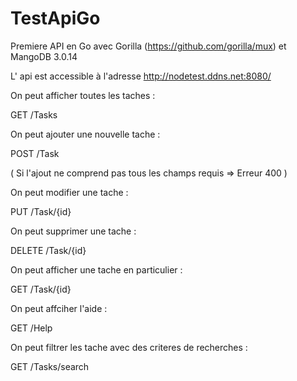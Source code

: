 # TestApiGo

Premiere API en Go avec Gorilla (https://github.com/gorilla/mux) et MangoDB 3.0.14

L' api est accessible à l'adresse http://nodetest.ddns.net:8080/

On peut afficher toutes les taches :

  GET /Tasks
  
On peut ajouter une nouvelle tache :

  POST /Task
 
( Si l'ajout ne comprend pas tous les champs requis => Erreur 400 )

On peut modifier une tache :

PUT /Task/{id}

On peut supprimer une tache :

DELETE /Task/{id}

On peut afficher une tache en particulier :

GET /Task/{id}

On peut affciher l'aide :

GET /Help

On peut filtrer les tache avec des criteres de recherches :

GET /Tasks/search
  
